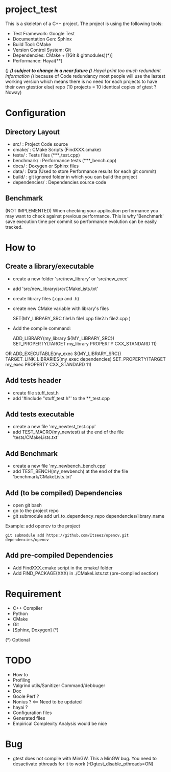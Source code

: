 project_test
============

This is a skeleton of a C++ project.
The project is using the following tools:

* Test Framework: Google Test
* Documentation Gen: Sphinx
* Build Tool: CMake
* Version Control System: Git
* Dependencies: CMake + [(Git & gitmodules)(*)]
* Performance: Hayai(**)

(*) (**) subject to change in a near future
(**) Hayai print too much redundant information
(*) because of Code redundancy most people will use the lastest working
version which means there is no need for each projects to have their own
gtest(or else) repo (10 projects = 10 identical copies of gtest ? Noway)

# Configuration

## Directory Layout

* src/          : Project Code source
* cmake/        : CMake Scripts (FindXXX.cmake)
* tests/        : Tests files (***_test.cpp)
* benchmark/    : Performance tests (***_bench.cpp)
* docs/         : Doxygen or Sphinx files
* data/         : Data (Used to store Performance results for each git commit)
* build/        : git ignored folder in which you can build the project
* dependencies/ : Dependencies source code

## Benchmark

(NOT IMPLEMENTED)
When checking your application performance you may want to check against previous
performance. This is why 'Benchmark' save execution time per commit so performance
evolution can be easily tracked.

# How to

## Create a library/executable

* create a new folder 'src/new_library' or 'src/new_exec'
* add 'src/new_library/src/CMakeLists.txt'
* create library files (.cpp and .h)
* create new CMake variable with library's files

    SET(MY_LIBRARY_SRC
        file1.h
        file1.cpp
        file2.h
        file2.cpp
    )

* Add the compile command:

    ADD_LIBRARY(my_library ${MY_LIBRARY_SRC})
    SET_PROPERTY(TARGET my_library PROPERTY CXX_STANDARD 11)

OR
    ADD_EXECUTABLE(my_exec ${MY_LIBRARY_SRC})
    TARGET_LINK_LIBRARIES(my_exec dependencies)
    SET_PROPERTY(TARGET my_exec PROPERTY CXX_STANDARD 11)

## Add tests header

* create file stuff_test.h
* add '#include "stuff_test.h"' to the **_test.cpp

## Add tests executable

* create a new file 'my_newtest_test.cpp'
* add TEST_MACRO(my_newtest) at the end of the file 'tests/CMakeLists.txt'

## Add Benchmark

* create a new file 'my_newbench_bench.cpp'
* add TEST_BENCH(my_newbench) at the end of the file 'benchmark/CMakeLists.txt'

## Add (to be compiled) Dependencies

* open git bash
* go to the project repo
* git submodule add url_to_dependency_repo dependencies/library_name

Example: add opencv to the project

    git submodule add https://github.com/Itseez/opencv.git dependencies/opencv

## Add pre-compiled Dependencies

* Add FindXXX.cmake script in the cmake/ folder
* Add FIND_PACKAGE(XXX) in ./CMakeLists.txt  (pre-compiled section)

# Requirement

* C++ Compiler
* Python
* CMake
* Git
* [Sphinx, Doxygen] (*)

(*) Optional


TODO
====

* How to
* Profiling
* Valgrind utils/Sanitizer Command/debbuger
* Doc
* Goole Perf ?
* Nonius ? <== Need to be updated
* hayai ?
* Configuration files
* Generated files
* Empirical Complexity Analysis would be nice

Bug
===

* gtest does not compile with MinGW. This a MinGW bug. You need to desactivate
pthreads for it to work (-Dgtest_disable_pthreads=ON)

